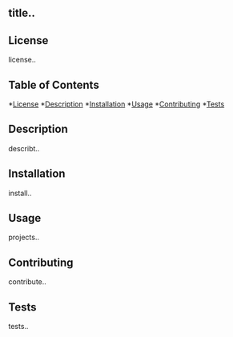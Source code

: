 
  
  ## title..

  ## License 
  license..

  ## Table of Contents
  *[License](#license)
  *[Description](#description)
  *[Installation](#installation)
  *[Usage](#usage)
  *[Contributing](#contributing)
  *[Tests](#tests)

 ## Description
describt..

 ## Installation 
 install..

 ## Usage 
 projects..

 ## Contributing 
 contribute..

 ## Tests 
 tests..

